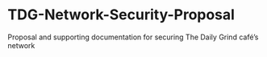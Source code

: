 # TDG-Network-Security-Proposal
Proposal and supporting documentation for securing The Daily Grind café’s network
